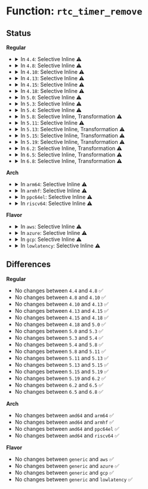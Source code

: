 # Function: <code>rtc_timer_remove</code>

## Status
<b>Regular</b>
<ul>
<li>
<details>
<summary>In <code>4.4</code>: Selective Inline ⚠️</summary>

```c
void rtc_timer_remove(struct rtc_device *rtc, struct rtc_timer *timer);
```

**Collision:** Unique Static

**Inline:** Selective

**Transformation:** False

**Instances:**

```
In drivers/rtc/interface.c (ffffffff81674480)
Location: drivers/rtc/interface.c:805
Inline: True
Direct callers:
  - drivers/rtc/interface.c:rtc_alarm_irq_enable
  - drivers/rtc/interface.c:rtc_update_irq_enable
  - drivers/rtc/interface.c:rtc_timer_start
  - drivers/rtc/interface.c:rtc_timer_cancel
```
**Symbols:**

```
ffffffff81674480-ffffffff816745a4: rtc_timer_remove (STB_LOCAL)
```
</details>
</li>
<li>
<details>
<summary>In <code>4.8</code>: Selective Inline ⚠️</summary>

```c
void rtc_timer_remove(struct rtc_device *rtc, struct rtc_timer *timer);
```

**Collision:** Unique Static

**Inline:** Selective

**Transformation:** False

**Instances:**

```
In drivers/rtc/interface.c (ffffffff816d4c30)
Location: drivers/rtc/interface.c:813
Inline: True
Direct callers:
  - drivers/rtc/interface.c:rtc_timer_cancel
  - drivers/rtc/interface.c:rtc_timer_start
  - drivers/rtc/interface.c:rtc_update_irq_enable
  - drivers/rtc/interface.c:rtc_alarm_irq_enable
```
**Symbols:**

```
ffffffff816d4c30-ffffffff816d4d54: rtc_timer_remove (STB_LOCAL)
```
</details>
</li>
<li>
<details>
<summary>In <code>4.10</code>: Selective Inline ⚠️</summary>

```c
void rtc_timer_remove(struct rtc_device *rtc, struct rtc_timer *timer);
```

**Collision:** Unique Static

**Inline:** Selective

**Transformation:** False

**Instances:**

```
In drivers/rtc/interface.c (ffffffff81704910)
Location: drivers/rtc/interface.c:813
Inline: True
Direct callers:
  - drivers/rtc/interface.c:rtc_timer_cancel
  - drivers/rtc/interface.c:rtc_timer_start
  - drivers/rtc/interface.c:rtc_update_irq_enable
  - drivers/rtc/interface.c:rtc_alarm_irq_enable
```
**Symbols:**

```
ffffffff81704910-ffffffff81704a34: rtc_timer_remove (STB_LOCAL)
```
</details>
</li>
<li>
<details>
<summary>In <code>4.13</code>: Selective Inline ⚠️</summary>

```c
void rtc_timer_remove(struct rtc_device *rtc, struct rtc_timer *timer);
```

**Collision:** Unique Static

**Inline:** Selective

**Transformation:** False

**Instances:**

```
In drivers/rtc/interface.c (ffffffff8171a3b0)
Location: drivers/rtc/interface.c:820
Inline: True
Direct callers:
  - drivers/rtc/interface.c:rtc_timer_cancel
  - drivers/rtc/interface.c:rtc_timer_start
  - drivers/rtc/interface.c:rtc_update_irq_enable
  - drivers/rtc/interface.c:rtc_alarm_irq_enable
```
**Symbols:**

```
ffffffff8171a3b0-ffffffff8171a4e6: rtc_timer_remove (STB_LOCAL)
```
</details>
</li>
<li>
<details>
<summary>In <code>4.15</code>: Selective Inline ⚠️</summary>

```c
void rtc_timer_remove(struct rtc_device *rtc, struct rtc_timer *timer);
```

**Collision:** Unique Static

**Inline:** Selective

**Transformation:** False

**Instances:**

```
In drivers/rtc/interface.c (ffffffff8178b650)
Location: drivers/rtc/interface.c:820
Inline: True
Direct callers:
  - drivers/rtc/interface.c:rtc_timer_cancel
  - drivers/rtc/interface.c:rtc_timer_start
  - drivers/rtc/interface.c:rtc_update_irq_enable
  - drivers/rtc/interface.c:rtc_alarm_irq_enable
```
**Symbols:**

```
ffffffff8178b650-ffffffff8178b789: rtc_timer_remove (STB_LOCAL)
```
</details>
</li>
<li>
<details>
<summary>In <code>4.18</code>: Selective Inline ⚠️</summary>

```c
void rtc_timer_remove(struct rtc_device *rtc, struct rtc_timer *timer);
```

**Collision:** Unique Static

**Inline:** Selective

**Transformation:** False

**Instances:**

```
In drivers/rtc/interface.c (ffffffff817cd4b0)
Location: drivers/rtc/interface.c:925
Inline: True
Direct callers:
  - drivers/rtc/interface.c:rtc_timer_cancel
  - drivers/rtc/interface.c:rtc_timer_start
  - drivers/rtc/interface.c:rtc_update_irq_enable
  - drivers/rtc/interface.c:rtc_alarm_irq_enable
```
**Symbols:**

```
ffffffff817cd4b0-ffffffff817cd617: rtc_timer_remove (STB_LOCAL)
```
</details>
</li>
<li>
<details>
<summary>In <code>5.0</code>: Selective Inline ⚠️</summary>

```c
void rtc_timer_remove(struct rtc_device *rtc, struct rtc_timer *timer);
```

**Collision:** Unique Static

**Inline:** Selective

**Transformation:** False

**Instances:**

```
In drivers/rtc/interface.c (ffffffff817f4930)
Location: drivers/rtc/interface.c:851
Inline: True
Direct callers:
  - drivers/rtc/interface.c:rtc_timer_cancel
  - drivers/rtc/interface.c:rtc_timer_start
  - drivers/rtc/interface.c:rtc_update_irq_enable
  - drivers/rtc/interface.c:rtc_alarm_irq_enable
```
**Symbols:**

```
ffffffff817f4930-ffffffff817f4a8c: rtc_timer_remove (STB_LOCAL)
```
</details>
</li>
<li>
<details>
<summary>In <code>5.3</code>: Selective Inline ⚠️</summary>

```c
void rtc_timer_remove(struct rtc_device *rtc, struct rtc_timer *timer);
```

**Collision:** Unique Static

**Inline:** Selective

**Transformation:** False

**Instances:**

```
In drivers/rtc/interface.c (ffffffff81835960)
Location: drivers/rtc/interface.c:843
Inline: True
Direct callers:
  - drivers/rtc/interface.c:rtc_timer_cancel
  - drivers/rtc/interface.c:rtc_timer_start
  - drivers/rtc/interface.c:rtc_update_irq_enable
  - drivers/rtc/interface.c:rtc_alarm_irq_enable
```
**Symbols:**

```
ffffffff81835960-ffffffff81835abf: rtc_timer_remove (STB_LOCAL)
```
</details>
</li>
<li>
<details>
<summary>In <code>5.4</code>: Selective Inline ⚠️</summary>

```c
void rtc_timer_remove(struct rtc_device *rtc, struct rtc_timer *timer);
```

**Collision:** Unique Static

**Inline:** Selective

**Transformation:** False

**Instances:**

```
In drivers/rtc/interface.c (ffffffff81867130)
Location: drivers/rtc/interface.c:851
Inline: True
Direct callers:
  - drivers/rtc/interface.c:rtc_timer_cancel
  - drivers/rtc/interface.c:rtc_timer_start
  - drivers/rtc/interface.c:rtc_update_irq_enable
  - drivers/rtc/interface.c:rtc_alarm_irq_enable
```
**Symbols:**

```
ffffffff81867130-ffffffff8186728f: rtc_timer_remove (STB_LOCAL)
```
</details>
</li>
<li>
<details>
<summary>In <code>5.8</code>: Selective Inline, Transformation ⚠️</summary>

```c
void rtc_timer_remove(struct rtc_device *rtc, struct rtc_timer *timer);
```

**Collision:** Unique Static

**Inline:** Selective

**Transformation:** True

**Instances:**

```
In drivers/rtc/interface.c (ffffffff8193bdd1)
Location: drivers/rtc/interface.c:865
Inline: True
Inline callers:
  - drivers/rtc/interface.c:rtc_timer_cancel
  - drivers/rtc/interface.c:rtc_timer_start
Direct callers:
  - drivers/rtc/interface.c:rtc_timer_cancel
  - drivers/rtc/interface.c:rtc_timer_start
  - drivers/rtc/interface.c:rtc_alarm_irq_enable
  - drivers/rtc/interface.c:rtc_set_alarm
```
**Symbols:**

```
ffffffff8193a3f0-ffffffff8193a4c1: rtc_timer_remove.part.0 (STB_LOCAL)
ffffffff8193a4d0-ffffffff8193a56b: rtc_timer_remove (STB_LOCAL)
```
</details>
</li>
<li>
<details>
<summary>In <code>5.11</code>: Selective Inline ⚠️</summary>

```c
void rtc_timer_remove(struct rtc_device *rtc, struct rtc_timer *timer);
```

**Collision:** Unique Static

**Inline:** Selective

**Transformation:** False

**Instances:**

```
In drivers/rtc/interface.c (ffffffff81940820)
Location: drivers/rtc/interface.c:865
Inline: True
Direct callers:
  - drivers/rtc/interface.c:rtc_timer_cancel
  - drivers/rtc/interface.c:rtc_timer_start
  - drivers/rtc/interface.c:rtc_alarm_irq_enable
  - drivers/rtc/interface.c:rtc_set_alarm
```
**Symbols:**

```
ffffffff81940820-ffffffff8194096a: rtc_timer_remove (STB_LOCAL)
```
</details>
</li>
<li>
<details>
<summary>In <code>5.13</code>: Selective Inline, Transformation ⚠️</summary>

```c
void rtc_timer_remove(struct rtc_device *rtc, struct rtc_timer *timer);
```

**Collision:** Unique Static

**Inline:** Selective

**Transformation:** True

**Instances:**

```
In drivers/rtc/interface.c (ffffffff8192581d)
Location: drivers/rtc/interface.c:851
Inline: True
Inline callers:
  - drivers/rtc/interface.c:rtc_timer_cancel
  - drivers/rtc/interface.c:rtc_timer_start
Direct callers:
  - drivers/rtc/interface.c:rtc_timer_cancel
  - drivers/rtc/interface.c:rtc_timer_start
  - drivers/rtc/interface.c:rtc_update_irq_enable
  - drivers/rtc/interface.c:rtc_alarm_irq_enable
  - drivers/rtc/interface.c:rtc_set_alarm
```
**Symbols:**

```
ffffffff81923da0-ffffffff81923e69: rtc_timer_remove.part.0 (STB_LOCAL)
ffffffff819242d0-ffffffff81924352: rtc_timer_remove (STB_LOCAL)
```
</details>
</li>
<li>
<details>
<summary>In <code>5.15</code>: Selective Inline, Transformation ⚠️</summary>

```c
void rtc_timer_remove(struct rtc_device *rtc, struct rtc_timer *timer);
```

**Collision:** Unique Static

**Inline:** Selective

**Transformation:** True

**Instances:**

```
In drivers/rtc/interface.c (ffffffff819c878d)
Location: drivers/rtc/interface.c:851
Inline: True
Inline callers:
  - drivers/rtc/interface.c:rtc_timer_cancel
  - drivers/rtc/interface.c:rtc_timer_start
Direct callers:
  - drivers/rtc/interface.c:rtc_timer_cancel
  - drivers/rtc/interface.c:rtc_timer_start
  - drivers/rtc/interface.c:rtc_update_irq_enable
  - drivers/rtc/interface.c:rtc_alarm_irq_enable
  - drivers/rtc/interface.c:rtc_set_alarm
```
**Symbols:**

```
ffffffff819c6dd0-ffffffff819c6e99: rtc_timer_remove.part.0 (STB_LOCAL)
ffffffff819c7300-ffffffff819c737f: rtc_timer_remove (STB_LOCAL)
```
</details>
</li>
<li>
<details>
<summary>In <code>5.19</code>: Selective Inline, Transformation ⚠️</summary>

```c
void rtc_timer_remove(struct rtc_device *rtc, struct rtc_timer *timer);
```

**Collision:** Unique Static

**Inline:** Selective

**Transformation:** True

**Instances:**

```
In drivers/rtc/interface.c (ffffffff81b296d7)
Location: drivers/rtc/interface.c:865
Inline: True
Inline callers:
  - drivers/rtc/interface.c:rtc_timer_cancel
  - drivers/rtc/interface.c:rtc_timer_start
Direct callers:
  - drivers/rtc/interface.c:rtc_timer_cancel
  - drivers/rtc/interface.c:rtc_timer_start
  - drivers/rtc/interface.c:rtc_update_irq_enable
  - drivers/rtc/interface.c:rtc_alarm_irq_enable
```
**Symbols:**

```
ffffffff81b27f50-ffffffff81b28051: rtc_timer_remove.part.0 (STB_LOCAL)
ffffffff81b28060-ffffffff81b280fe: rtc_timer_remove (STB_LOCAL)
```
</details>
</li>
<li>
<details>
<summary>In <code>6.2</code>: Selective Inline, Transformation ⚠️</summary>

```c
void rtc_timer_remove(struct rtc_device *rtc, struct rtc_timer *timer);
```

**Collision:** Unique Static

**Inline:** Selective

**Transformation:** True

**Instances:**

```
In drivers/rtc/interface.c (ffffffff81cbd2a7)
Location: drivers/rtc/interface.c:865
Inline: True
Inline callers:
  - drivers/rtc/interface.c:rtc_timer_cancel
  - drivers/rtc/interface.c:rtc_timer_start
Direct callers:
  - drivers/rtc/interface.c:rtc_timer_cancel
  - drivers/rtc/interface.c:rtc_timer_start
  - drivers/rtc/interface.c:rtc_update_irq_enable
  - drivers/rtc/interface.c:rtc_alarm_irq_enable
  - drivers/rtc/interface.c:rtc_set_alarm
```
**Symbols:**

```
ffffffff81cbb830-ffffffff81cbb931: rtc_timer_remove.part.0 (STB_LOCAL)
ffffffff81cbbad0-ffffffff81cbbb6e: rtc_timer_remove (STB_LOCAL)
```
</details>
</li>
<li>
<details>
<summary>In <code>6.5</code>: Selective Inline, Transformation ⚠️</summary>

```c
void rtc_timer_remove(struct rtc_device *rtc, struct rtc_timer *timer);
```

**Collision:** Unique Static

**Inline:** Selective

**Transformation:** True

**Instances:**

```
In drivers/rtc/interface.c (ffffffff81d24bb7)
Location: drivers/rtc/interface.c:865
Inline: True
Inline callers:
  - drivers/rtc/interface.c:rtc_timer_cancel
  - drivers/rtc/interface.c:rtc_timer_start
  - drivers/rtc/interface.c:rtc_update_irq_enable
Direct callers:
  - drivers/rtc/interface.c:rtc_timer_cancel
  - drivers/rtc/interface.c:rtc_timer_start
  - drivers/rtc/interface.c:rtc_update_irq_enable
  - drivers/rtc/interface.c:rtc_alarm_irq_enable
  - drivers/rtc/interface.c:rtc_set_alarm
```
**Symbols:**

```
ffffffff81d22fb0-ffffffff81d230b1: rtc_timer_remove.part.0 (STB_LOCAL)
ffffffff81d23380-ffffffff81d2341e: rtc_timer_remove (STB_LOCAL)
```
</details>
</li>
<li>
<details>
<summary>In <code>6.8</code>: Selective Inline, Transformation ⚠️</summary>

```c
void rtc_timer_remove(struct rtc_device *rtc, struct rtc_timer *timer);
```

**Collision:** Unique Static

**Inline:** Selective

**Transformation:** True

**Instances:**

```
In drivers/rtc/interface.c (ffffffff81dda917)
Location: drivers/rtc/interface.c:865
Inline: True
Inline callers:
  - drivers/rtc/interface.c:rtc_timer_cancel
  - drivers/rtc/interface.c:rtc_timer_start
  - drivers/rtc/interface.c:rtc_update_irq_enable
Direct callers:
  - drivers/rtc/interface.c:rtc_timer_cancel
  - drivers/rtc/interface.c:rtc_timer_start
  - drivers/rtc/interface.c:rtc_update_irq_enable
  - drivers/rtc/interface.c:rtc_alarm_irq_enable
  - drivers/rtc/interface.c:rtc_set_alarm
```
**Symbols:**

```
ffffffff81dd8d10-ffffffff81dd8e11: rtc_timer_remove.part.0 (STB_LOCAL)
ffffffff81dd90e0-ffffffff81dd917e: rtc_timer_remove (STB_LOCAL)
```
</details>
</li>
</ul>
<b>Arch</b>
<ul>
<li>
<details>
<summary>In <code>arm64</code>: Selective Inline ⚠️</summary>

```c
void rtc_timer_remove(struct rtc_device *rtc, struct rtc_timer *timer);
```

**Collision:** Unique Static

**Inline:** Selective

**Transformation:** False

**Instances:**

```
In drivers/rtc/interface.c (ffff800010aa8580)
Location: drivers/rtc/interface.c:851
Inline: True
Direct callers:
  - drivers/rtc/interface.c:rtc_timer_cancel
  - drivers/rtc/interface.c:rtc_timer_start
  - drivers/rtc/interface.c:rtc_update_irq_enable
  - drivers/rtc/interface.c:rtc_alarm_irq_enable
```
**Symbols:**

```
ffff800010aa8580-ffff800010aa86e8: rtc_timer_remove (STB_LOCAL)
```
</details>
</li>
<li>
<details>
<summary>In <code>armhf</code>: Selective Inline ⚠️</summary>

```c
void rtc_timer_remove(struct rtc_device *rtc, struct rtc_timer *timer);
```

**Collision:** Unique Static

**Inline:** Selective

**Transformation:** False

**Instances:**

```
In drivers/rtc/interface.c (c0b8736c)
Location: drivers/rtc/interface.c:851
Inline: True
Direct callers:
  - drivers/rtc/interface.c:rtc_timer_cancel
  - drivers/rtc/interface.c:rtc_timer_start
  - drivers/rtc/interface.c:rtc_update_irq_enable
  - drivers/rtc/interface.c:rtc_alarm_irq_enable
```
**Symbols:**

```
c0b8736c-c0b874e0: rtc_timer_remove (STB_LOCAL)
```
</details>
</li>
<li>
<details>
<summary>In <code>ppc64el</code>: Selective Inline ⚠️</summary>

```c
void rtc_timer_remove(struct rtc_device *rtc, struct rtc_timer *timer);
```

**Collision:** Unique Static

**Inline:** Selective

**Transformation:** False

**Instances:**

```
In drivers/rtc/interface.c (c000000000b8a990)
Location: drivers/rtc/interface.c:851
Inline: True
Direct callers:
  - drivers/rtc/interface.c:rtc_timer_cancel
  - drivers/rtc/interface.c:rtc_timer_start
  - drivers/rtc/interface.c:rtc_update_irq_enable
  - drivers/rtc/interface.c:rtc_alarm_irq_enable
```
**Symbols:**

```
c000000000b8a990-c000000000b8ab58: rtc_timer_remove (STB_LOCAL)
```
</details>
</li>
<li>
<details>
<summary>In <code>riscv64</code>: Selective Inline ⚠️</summary>

```c
void rtc_timer_remove(struct rtc_device *rtc, struct rtc_timer *timer);
```

**Collision:** Unique Static

**Inline:** Selective

**Transformation:** False

**Instances:**

```
In drivers/rtc/interface.c (ffffffe0006b402e)
Location: drivers/rtc/interface.c:851
Inline: True
Direct callers:
  - drivers/rtc/interface.c:rtc_timer_cancel
  - drivers/rtc/interface.c:rtc_timer_start
  - drivers/rtc/interface.c:rtc_update_irq_enable
  - drivers/rtc/interface.c:rtc_alarm_irq_enable
```
**Symbols:**

```
ffffffe0006b402e-ffffffe0006b4168: rtc_timer_remove (STB_LOCAL)
```
</details>
</li>
</ul>
<b>Flavor</b>
<ul>
<li>
<details>
<summary>In <code>aws</code>: Selective Inline ⚠️</summary>

```c
void rtc_timer_remove(struct rtc_device *rtc, struct rtc_timer *timer);
```

**Collision:** Unique Static

**Inline:** Selective

**Transformation:** False

**Instances:**

```
In drivers/rtc/interface.c (ffffffff81819de0)
Location: drivers/rtc/interface.c:851
Inline: True
Direct callers:
  - drivers/rtc/interface.c:rtc_timer_cancel
  - drivers/rtc/interface.c:rtc_timer_start
  - drivers/rtc/interface.c:rtc_update_irq_enable
  - drivers/rtc/interface.c:rtc_alarm_irq_enable
```
**Symbols:**

```
ffffffff81819de0-ffffffff81819f3f: rtc_timer_remove (STB_LOCAL)
```
</details>
</li>
<li>
<details>
<summary>In <code>azure</code>: Selective Inline ⚠️</summary>

```c
void rtc_timer_remove(struct rtc_device *rtc, struct rtc_timer *timer);
```

**Collision:** Unique Static

**Inline:** Selective

**Transformation:** False

**Instances:**

```
In drivers/rtc/interface.c (ffffffff817e14d0)
Location: drivers/rtc/interface.c:851
Inline: True
Direct callers:
  - drivers/rtc/interface.c:rtc_timer_cancel
  - drivers/rtc/interface.c:rtc_timer_start
  - drivers/rtc/interface.c:rtc_update_irq_enable
  - drivers/rtc/interface.c:rtc_alarm_irq_enable
```
**Symbols:**

```
ffffffff817e14d0-ffffffff817e162f: rtc_timer_remove (STB_LOCAL)
```
</details>
</li>
<li>
<details>
<summary>In <code>gcp</code>: Selective Inline ⚠️</summary>

```c
void rtc_timer_remove(struct rtc_device *rtc, struct rtc_timer *timer);
```

**Collision:** Unique Static

**Inline:** Selective

**Transformation:** False

**Instances:**

```
In drivers/rtc/interface.c (ffffffff8185b2c0)
Location: drivers/rtc/interface.c:851
Inline: True
Direct callers:
  - drivers/rtc/interface.c:rtc_timer_cancel
  - drivers/rtc/interface.c:rtc_timer_start
  - drivers/rtc/interface.c:rtc_update_irq_enable
  - drivers/rtc/interface.c:rtc_alarm_irq_enable
```
**Symbols:**

```
ffffffff8185b2c0-ffffffff8185b41f: rtc_timer_remove (STB_LOCAL)
```
</details>
</li>
<li>
<details>
<summary>In <code>lowlatency</code>: Selective Inline ⚠️</summary>

```c
void rtc_timer_remove(struct rtc_device *rtc, struct rtc_timer *timer);
```

**Collision:** Unique Static

**Inline:** Selective

**Transformation:** False

**Instances:**

```
In drivers/rtc/interface.c (ffffffff81876450)
Location: drivers/rtc/interface.c:851
Inline: True
Direct callers:
  - drivers/rtc/interface.c:rtc_timer_cancel
  - drivers/rtc/interface.c:rtc_timer_start
  - drivers/rtc/interface.c:rtc_update_irq_enable
  - drivers/rtc/interface.c:rtc_alarm_irq_enable
```
**Symbols:**

```
ffffffff81876450-ffffffff818765ba: rtc_timer_remove (STB_LOCAL)
```
</details>
</li>
</ul>

## Differences
<b>Regular</b>
<ul>
<li>
No changes between <code>4.4</code> and <code>4.8</code> ✅
</li>
<li>
No changes between <code>4.8</code> and <code>4.10</code> ✅
</li>
<li>
No changes between <code>4.10</code> and <code>4.13</code> ✅
</li>
<li>
No changes between <code>4.13</code> and <code>4.15</code> ✅
</li>
<li>
No changes between <code>4.15</code> and <code>4.18</code> ✅
</li>
<li>
No changes between <code>4.18</code> and <code>5.0</code> ✅
</li>
<li>
No changes between <code>5.0</code> and <code>5.3</code> ✅
</li>
<li>
No changes between <code>5.3</code> and <code>5.4</code> ✅
</li>
<li>
No changes between <code>5.4</code> and <code>5.8</code> ✅
</li>
<li>
No changes between <code>5.8</code> and <code>5.11</code> ✅
</li>
<li>
No changes between <code>5.11</code> and <code>5.13</code> ✅
</li>
<li>
No changes between <code>5.13</code> and <code>5.15</code> ✅
</li>
<li>
No changes between <code>5.15</code> and <code>5.19</code> ✅
</li>
<li>
No changes between <code>5.19</code> and <code>6.2</code> ✅
</li>
<li>
No changes between <code>6.2</code> and <code>6.5</code> ✅
</li>
<li>
No changes between <code>6.5</code> and <code>6.8</code> ✅
</li>
</ul>
<b>Arch</b>
<ul>
<li>
No changes between <code>amd64</code> and <code>arm64</code> ✅
</li>
<li>
No changes between <code>amd64</code> and <code>armhf</code> ✅
</li>
<li>
No changes between <code>amd64</code> and <code>ppc64el</code> ✅
</li>
<li>
No changes between <code>amd64</code> and <code>riscv64</code> ✅
</li>
</ul>
<b>Flavor</b>
<ul>
<li>
No changes between <code>generic</code> and <code>aws</code> ✅
</li>
<li>
No changes between <code>generic</code> and <code>azure</code> ✅
</li>
<li>
No changes between <code>generic</code> and <code>gcp</code> ✅
</li>
<li>
No changes between <code>generic</code> and <code>lowlatency</code> ✅
</li>
</ul>
